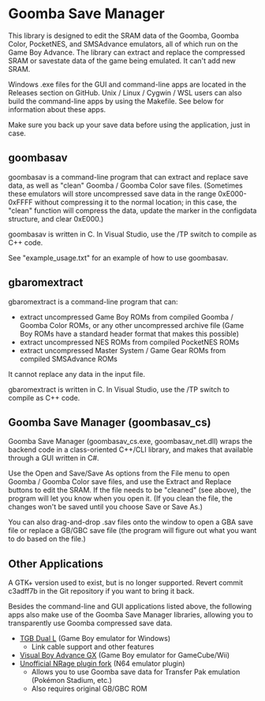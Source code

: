 Goomba Save Manager
===================

This library is designed to edit the SRAM data of the Goomba, Goomba Color, PocketNES, and SMSAdvance emulators, all of which run on the Game Boy Advance. The library can extract and replace the compressed SRAM or savestate data of the game being emulated. It can't add new SRAM.

Windows .exe files for the GUI and command-line apps are located in the Releases section on GitHub. Unix / Linux / Cygwin / WSL users can also build the command-line apps by using the Makefile. See below for information about these apps.

Make sure you back up your save data before using the application, just in case.

goombasav
---------

goombasav is a command-line program that can extract and replace save data, as well as "clean" Goomba / Goomba Color save files. (Sometimes these emulators will store uncompressed save data in the range 0xE000-0xFFFF without compressing it to the normal location; in this case, the "clean" function will compress the data, update the marker in the configdata structure, and clear 0xE000.)

goombasav is written in C. In Visual Studio, use the /TP switch to compile as C++ code.

See "example_usage.txt" for an example of how to use goombasav.

gbaromextract
-------------

gbaromextract is a command-line program that can:

* extract uncompressed Game Boy ROMs from compiled Goomba / Goomba Color ROMs, or any other uncompressed archive file (Game Boy ROMs have a standard header format that makes this possible)
* extract uncompressed NES ROMs from compiled PocketNES ROMs
* extract uncompressed Master System / Game Gear ROMs from compiled SMSAdvance ROMs

It cannot replace any data in the input file.

gbaromextract is written in C. In Visual Studio, use the /TP switch to compile as C++ code.

Goomba Save Manager (goombasav_cs)
----------------------------------

Goomba Save Manager (goombasav_cs.exe, goombasav_net.dll) wraps the backend code in a class-oriented C++/CLI library, and makes that available through a GUI written in C#.

Use the Open and Save/Save As options from the File menu to open Goomba / Goomba Color save files, and use the Extract and Replace buttons to edit the SRAM. If the file needs to be "cleaned" (see above), the program will let you know when you open it. (If you clean the file, the changes won't be saved until you choose Save or Save As.)

You can also drag-and-drop .sav files onto the window to open a GBA save file or replace a GB/GBC save file (the program will figure out what you want to do based on the file.)

Other Applications
------------------

A GTK+ version used to exist, but is no longer supported. Revert commit c3adff7b in the Git repository if you want to bring it back.

Besides the command-line and GUI applications listed above, the following apps also make use of the Goomba Save Manager libraries, allowing you to transparently use Goomba compressed save data.

* [TGB Dual L](https://github.com/libertyernie/tgbdual_L) (Game Boy emulator for Windows)
  * Link cable support and other features
* [Visual Boy Advance GX](https://github.com/dborth/vbagx) (Game Boy emulator for GameCube/Wii)
* [Unofficial NRage plugin fork](https://github.com/libertyernie/nrage-input) (N64 emulator plugin)
  * Allows you to use Goomba save data for Transfer Pak emulation (Pokémon Stadium, etc.)
  * Also requires original GB/GBC ROM
